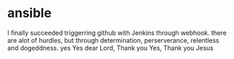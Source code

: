 # ansible
I finally succeeded triggerring github with Jenkins through webhook. there are alot of hurdles, but through determination, perserverance, relentless and dogeddness. yes
Yes dear Lord, Thank you
Yes, Thank you Jesus
